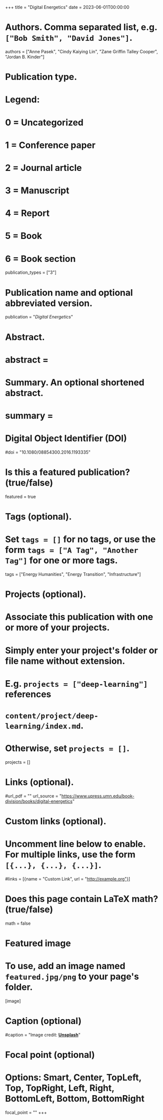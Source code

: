 +++
title = "Digital Energetics"
date = 2023-06-01T00:00:00

# Authors. Comma separated list, e.g. `["Bob Smith", "David Jones"]`.
authors = ["Anne Pasek", "Cindy Kaiying Lin", "Zane Griffin Talley Cooper", "Jordan B. Kinder"]

# Publication type.
# Legend:
# 0 = Uncategorized
# 1 = Conference paper
# 2 = Journal article
# 3 = Manuscript
# 4 = Report
# 5 = Book
# 6 = Book section
publication_types = ["3"]

# Publication name and optional abbreviated version.
publication = "*Digital Energetics*"

# Abstract.
# abstract = 
# Summary. An optional shortened abstract.
# summary = 

# Digital Object Identifier (DOI)
#doi = "10.1080/08854300.2016.1193335"

# Is this a featured publication? (true/false)
featured = true

# Tags (optional).
#   Set `tags = []` for no tags, or use the form `tags = ["A Tag", "Another Tag"]` for one or more tags.
tags = ["Energy Humanities", "Energy Transition", "Infrastructure"]

# Projects (optional).
#   Associate this publication with one or more of your projects.
#   Simply enter your project's folder or file name without extension.
#   E.g. `projects = ["deep-learning"]` references 
#   `content/project/deep-learning/index.md`.
#   Otherwise, set `projects = []`.
projects = []

# Links (optional).
#url_pdf = ""
url_source = "https://www.upress.umn.edu/book-division/books/digital-energetics"


# Custom links (optional).
#   Uncomment line below to enable. For multiple links, use the form `[{...}, {...}, {...}]`.
#links = [{name = "Custom Link", url = "http://example.org"}]

# Does this page contain LaTeX math? (true/false)
math = false

# Featured image
# To use, add an image named `featured.jpg/png` to your page's folder. 
[image]
  # Caption (optional)
  #caption = "Image credit: [**Unsplash**](https://unsplash.com/photos/pLCdAaMFLTE)"

  # Focal point (optional)
  # Options: Smart, Center, TopLeft, Top, TopRight, Left, Right, BottomLeft, Bottom, BottomRight
  focal_point = ""
+++

